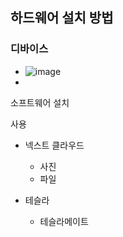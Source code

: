 
## 하드웨어 설치 방법
### 디바이스 
- ![image](https://github.com/jeonghoonkang/selfcloud/assets/4180063/212087a6-6af8-4608-ae41-56a3e213a949)
- 


소프트웨어 설치

사용
- 넥스트 클라우드
  - 사진
  - 파일 

- 테슬라 
  - 테슬라메이트 

